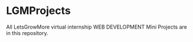# LGMProjects

All LetsGrowMore virtual internship WEB DEVELOPMENT Mini Projects are in this repository.

